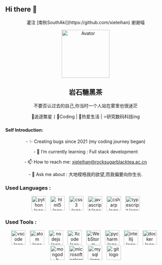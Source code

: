 ## Hi there 👋

<!--
**RockSugarBlackTea/RockSugarBlackTea** is a ✨ _special_ ✨ repository because its `README.md` (this file) appears on your GitHub profile.

Here are some ideas to get you started:

- 🔭 I’m currently working on ...
- 🌱 I’m currently learning ...
- 👯 I’m looking to collaborate on ...
- 🤔 I’m looking for help with ...
- 💬 Ask me about ...
- 📫 How to reach me: ...
- 😄 Pronouns: ...
- ⚡ Fun fact: ...
-->
<p align='center'>灌注
[南秋SouthAki](https://github.com/xieleihan)
谢谢喵</p>
<p align="center">
 <img width="150px" src="https://avatars.githubusercontent.com/u/167201966?v=4" align="center" alt="Avator" />
 <h2 align="center">
   <a>
     岩石糖黑茶
   </a>
 </h2>
 <p align="center"> 不要否认过去的自己,你当时一个人站在雾里也很迷茫 </p>
 <p align="center"> 🔭追逐繁星丨💖Coding | 🎉热爱生活 | ⭐研究数码科技ing
 </p>
</p>
<h4 align="left">Self Introduction:</h4>
<div align="center">
    <p>- ✨ Creating bugs since 2021 (my coding journey began)</p>
    <p>- 🌱 I’m currently learning : Full stack development</p>
    <p>- 📫 How to reach me: <a href="https://mail.google.com">xieleihan@rocksugarblacktea.ac.cn</a></p>
    <p>- 💬 Ask me about : 大地桎梏我的欲望,而我偏要向你生长.</p>
</div>
<h3 align="left">Used Languages :</h3>
<div align="center">
  <img src="https://fastly.jsdelivr.net/gh/devicons/devicon/icons/python/python-original.svg" height="45" alt="python logo"  />
  <img width="6" />
  <img src="https://fastly.jsdelivr.net/gh/devicons/devicon/icons/html5/html5-original.svg" height="45" alt="html5 logo"  />
  <img width="6" />
  <img src="https://fastly.jsdelivr.net/gh/devicons/devicon/icons/css3/css3-original.svg" height="45" alt="css3 logo"  />
  <img width="6" />
  <img src="https://fastly.jsdelivr.net/gh/devicons/devicon/icons/javascript/javascript-original.svg" height="45" alt="javascript logo"  />
  <img width="6" />
  <img src="https://fastly.jsdelivr.net/gh/devicons/devicon/icons/csharp/csharp-original.svg" height="45" alt="csharp logo"  />
  <img width="6" />
  <img src="https://fastly.jsdelivr.net/gh/devicons/devicon/icons/typescript/typescript-original.svg" height="45" alt="typescript logo" />
</div>

###

<h3 align="left">Used Tools :</h3>
<div align="center">
  <img src="https://fastly.jsdelivr.net/gh/devicons/devicon/icons/vscode/vscode-original.svg" height="45" alt="vscode logo"  />
  <img width="6" />
  <img src="https://fastly.jsdelivr.net/gh/devicons/devicon/icons/atom/atom-original.svg" height="45" alt="atom logo"  />
  <img width="6" />
  <img src="https://fastly.jsdelivr.net/gh/devicons/devicon/icons/nodejs/nodejs-original.svg" height="45" alt="nodejs logo" />
  <img width="6" />
  <img src="https://fastly.jsdelivr.net/gh/devicons/devicon/icons/xcode/xcode-original.svg" height="45" alt="Xcode logo" />
  <img width="6" />
  <img src="https://fastly.jsdelivr.net/gh/devicons/devicon/icons/webstorm/webstorm-original.svg" height="45" alt="WebStorm logo" />
  <img width="6" />
  <img src="https://fastly.jsdelivr.net/gh/devicons/devicon/icons/pycharm/pycharm-original.svg" height="45" alt="pycharm logo"  />
  <img width="6" />
  <img src="https://fastly.jsdelivr.net/gh/devicons/devicon/icons/intellij/intellij-original.svg" height="45" alt="intellij logo"  />
  <img width="6" />
  <img src="https://fastly.jsdelivr.net/gh/devicons/devicon/icons/docker/docker-original.svg" height="45" alt="docker logo"  />
  <img width="6" />
  <img src="https://fastly.jsdelivr.net/gh/devicons/devicon/icons/mongodb/mongodb-original.svg" height="45" alt="mongodb logo"  />
  <img width="6" />
  <img src="https://fastly.jsdelivr.net/gh/devicons/devicon/icons/microsoftsqlserver/microsoftsqlserver-plain.svg" height="45" alt="microsoftsqlserver logo"  />
  <img width="6" />
  <img src="https://fastly.jsdelivr.net/gh/devicons/devicon/icons/mysql/mysql-original.svg" height="45" alt="mysql logo"  />
  <img width="6" />
  <img src="https://fastly.jsdelivr.net/gh/devicons/devicon/icons/git/git-original.svg" height="45" alt="git logo"  />
</div>
